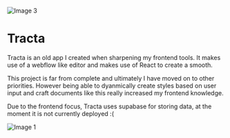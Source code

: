 ![Image 3](https://i.ibb.co/b3vyq7b/image3.png)

# Tracta

Tracta is an old app I created when sharpening my frontend tools.
It makes use of a webflow like editor and makes use of React to create a smooth.

This project is far from complete and ultimately I have moved on to other priorities.
However being able to dyanmically create styles based on user input and craft documents like this really increased my frontend knowledge.

Due to the frontend focus, Tracta uses supabase for storing data, at the moment it is not currently deployed :(

![Image 1](https://i.ibb.co/d5dJKFN/image1.png)
